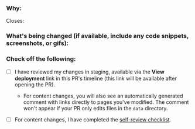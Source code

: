 <!--
Thank you for contributing to this project! You must fill out the information below before we can review this pull request. By explaining why you're making a change (or linking to an issue) and what changes you've made, we can triage your pull request to the best possible team for review.
-->

### Why:

Closes:

<!-- If there's an existing issue for your change, please link to it above.
If there's _not_ an existing issue, please open one first to make it more likely that this update will be accepted -->

### What's being changed (if available, include any code snippets, screenshots, or gifs):

<!-- Let us know what you are changing. Share anything that could provide the most context. -->

### Check off the following:

- [ ] I have reviewed my changes in staging, available via the **View deployment** link in this PR's timeline (this link will be available after opening the PR).
  - For content changes, you will also see an automatically generated comment with links directly to pages you've modified. The comment won't appear if your PR only edits files in the `data` directory.

- [ ] For content changes, I have completed the [self-review checklist](https://docs.github.com/en/contributing/collaborating-on-github-docs/self-review-checklist).
